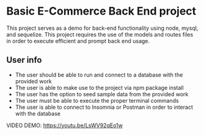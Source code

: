 # Basic E-Commerce Back End project

This project serves as a demo for back-end functionality using node, mysql, and sequelize. This project requires the use of the models and routes files in order to execute efficient and prompt back end usage.

## User info
- The user should be able to run and connect to a database with the provided work
- The user is able to make use to the project via npm package install
- The user has the option to seed sample data from the provided work
- The user must be able to execute the proper terminal commands
- The user is able to connect to Insomnia or Postman in order to interact with the database

VIDEO DEMO:
https://youtu.be/LsWV92qEo1w

